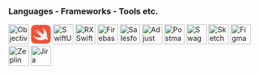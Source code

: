 <h3 align="left">Languages - Frameworks - Tools etc.</h3>
<p align="left"> 
  <a> <img src="https://www.vectorlogo.zone/logos/apple_objectivec/apple_objectivec-icon.svg" title="Objective-C" width="40" height="40"/> </a> 
  <a> <img src="https://raw.githubusercontent.com/devicons/devicon/master/icons/swift/swift-original.svg" title="Swift" width="40" height="40"/> </a> 
  <a> <img src="https://developer.apple.com/assets/elements/icons/swiftui/swiftui-96x96_2x.png" title="SwiftUI" width="40" height="40"/> </a> 
  <a> <img src="https://miro.medium.com/v2/resize:fit:800/format:webp/1*WOguab2gwDADjOUb-8nzVQ.png" title="RXSwift" width="40" height="40"/> </a> 
  <a> <img src="https://www.vectorlogo.zone/logos/firebase/firebase-icon.svg" title="Firebase" width="40" height="40"/> </a> 
  <a> <img src="https://www.vectorlogo.zone/logos/salesforce/salesforce-icon.svg" title="Salesforce" width="40" height="40"/> </a> 
  <a> <img src="https://logosandtypes.com/wp-content/uploads/2020/06/adjust-old.svg" title="Adjust" width="40" height="40"/> </a> 
  <a> <img src="https://www.vectorlogo.zone/logos/getpostman/getpostman-icon.svg" title="Postman" width="40" height="40"/> </a> 
  <a> <img src="https://upload.wikimedia.org/wikipedia/commons/a/ab/Swagger-logo.png" title=Swagger" width="40" height="40"/> </a> 
  <a> <img src="https://www.vectorlogo.zone/logos/sketchapp/sketchapp-icon.svg" title="Sketch" width="40" height="40"/> </a> 
  <a> <img src="https://www.vectorlogo.zone/logos/figma/figma-icon.svg" title="Figma" width="40" height="40"/> </a> 
  <a> <img src="https://www.vectorlogo.zone/logos/zeplinio/zeplinio-icon.svg" title="Zeplin" width="40" height="40"/> </a> 
  <a> <img src="https://cdn.icon-icons.com/icons2/2699/PNG/512/atlassian_jira_logo_icon_170511.png" title="Jira" width="40" height="40"/> </a> 
</p>

